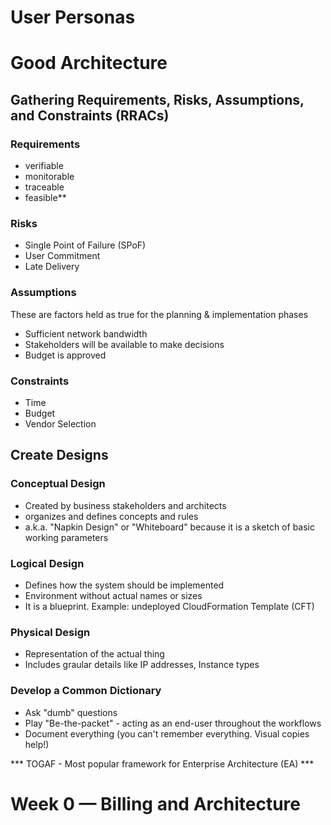# User Personas







# Good Architecture

## Gathering Requirements, Risks, Assumptions, and Constraints (RRACs)

### Requirements
- verifiable
- monitorable
- traceable
- feasible**

### Risks
- Single Point of Failure (SPoF)
- User Commitment
- Late Delivery

### Assumptions
These are factors held as true for the planning & implementation phases
- Sufficient network bandwidth
- Stakeholders will be available to make decisions
- Budget is approved

### Constraints
- Time
- Budget
- Vendor Selection

## Create Designs

### Conceptual Design
- Created by business stakeholders and architects
- organizes and defines concepts and rules
- a.k.a. "Napkin Design" or "Whiteboard" because it is a sketch of basic working parameters

### Logical Design
- Defines how the system should be implemented
- Environment without actual names or sizes
- It is a blueprint. Example: undeployed CloudFormation Template (CFT)

### Physical Design
- Representation of the actual thing
- Includes graular details like IP addresses, Instance types


### Develop a Common Dictionary
- Ask "dumb" questions
- Play "Be-the-packet" - acting as an end-user throughout the workflows
- Document everything (you can't remember everything. Visual copies help!)

*** TOGAF - Most popular framework for Enterprise Architecture (EA) ***

# Week 0 — Billing and Architecture
